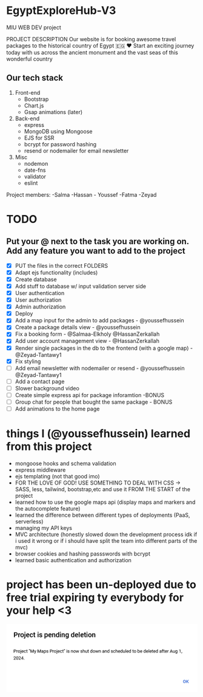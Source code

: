 # EgyptExploreHub-V3

MIU WEB DEV project

PROJECT DESCRIPTION
Our website is for booking awesome travel packages to the historical country of Egypt 🇪🇬 ♥
Start an exciting journey today with us across the ancient monument and the vast seas of this wonderful country

## Our tech stack

1. Front-end
    - Bootstrap
    - Chart.js
    - Gsap animations (later)
2. Back-end
    - express
    - MongoDB using Mongoose
    - EJS for SSR
    - bcrypt for password hashing
    - resend or nodemailer for email newsletter
3. Misc
    - nodemon
    - date-fns
    - validator
    - eslint

Project members:
-Salma -Hassan - Youssef -Fatma -Zeyad

# TODO

## Put your @ next to the task you are working on. Add any feature you want to add to the project

- [X] PUT the files in the correct FOLDERS
- [X] Adapt ejs functionality (includes)
- [X] Create database
- [X] Add stuff to database w/ input validation server side
- [X] User authentication
- [X] User authorization
- [X] Admin authorization
- [X] Deploy
- [X] Add a map input for the admin to add packages - @youssefhussein
- [X] Create a package details view  - @youssefhussein
- [X] Fix a booking form - @Salmaa-Elkholy @HassanZerkallah
- [X] Add user account management view - @HassanZerkallah
- [X] Render single packages in the db to the frontend (with a google map) - @Zeyad-Tantawy1
- [X] Fix styling
- [ ] Add email newsletter with nodemailer or resend - @youssefhussein @Zeyad-Tantawy1
- [ ] Add a contact page
- [ ] Slower background video
- [ ] Create simple express api for package inforamtion -BONUS
- [ ] Group chat for people that bought the same package - BONUS
- [ ] Add animations to the home page

# things I (@youssefhussein) learned from this project

- mongoose hooks and schema validation
- express middleware
- ejs templating (not that good imo)
- FOR THE LOVE OF GOD! USE SOMETHING TO DEAL WITH CSS -> SASS, less, tailwind, bootstrap,etc and use it FROM THE START of the project
- learned how to use the google maps api (display maps and markers and the autocomplete feature)
- learned the difference between different types of deployments (PaaS, serverless)
- managing my API keys
- MVC architecture (honestly slowed down the development process idk if i used it wrong or if i should have split the team into different parts of the mvc)
- browser cookies and hashing passswords with bcrypt
- learned basic authentication and authorization


# project has been un-deployed due to free trial expiring ty everybody for your help <3
![Project will be removed from the internet august 1st 2024](image.png)